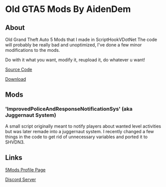 # Old GTA5 Mods By AidenDem
## About
Old Grand Theft Auto 5 Mods that I made in ScriptHookVDotNet
The code will probably be really bad and unoptimized, I've done a few minor modifications to the mods.

Do with it what you want, modify it, reupload it, do whatever u want!

[Source Code](/ImprovedPoliceAndResponseNotificationSys)

[Download](https://github.com/AidenDem/Old-GTA5-Mods/releases/tag/juggernaut-sys)
## Mods
### 'ImprovedPoliceAndResponseNotificationSys' (aka Juggernaut System)
A small script originally meant to notify players about wanted level activities but was later remade into a juggernaut system.
I recently changed a few things in the code to get rid of unnecessary variables and ported it to SHVDN3.
## Links
[5Mods Profile Page](https://www.gta5-mods.com/users/AidenDem)

[Discord Server](https://discord.gg/qHDSFYq5aA)
